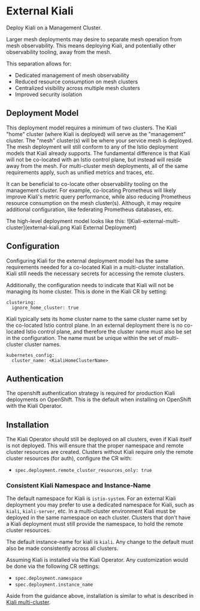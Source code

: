 # External Kiali

Deploy Kiali on a Management Cluster.

Larger mesh deployments may desire to separate mesh operation from mesh observability. This means deploying Kiali, and potentially other observability tooling, away from the mesh.

This separation allows for:

- Dedicated management of mesh observability
- Reduced resource consumption on mesh clusters
- Centralized visibility across multiple mesh clusters
- Improved security isolation

## Deployment Model

This deployment model requires a minimum of two clusters. The Kiali "home" cluster (where Kiali is deployed) will serve as the "management" cluster. The "mesh" cluster(s) will be where your service mesh is deployed. The mesh deployment will still conform to any of the Istio deployment models that Kiali already supports. The fundamental difference is that Kiali will not be co-located with an Istio control plane, but instead will reside away from the mesh. For multi-cluster mesh deployments, all of the same requirements apply, such as unified metrics and traces, etc.

It can be beneficial to co-locate other observability tooling on the management cluster. For example, co-locating Prometheus will likely improve Kiali's metric query performance, while also reducing Prometheus resource consumption on the mesh cluster(s). Although, it may require additional configuration, like federating Prometheus databases, etc.

The high-level deployment model looks like this:
![Kiali-external-multi-cluster](external-kiali.png Kiali External Deployment)

## Configuration

Configuring Kiali for the external deployment model has the same requirements needed for a co-located Kiali in a multi-cluster installation. Kiali still needs the necessary secrets for accessing the remote clusters.

Additionally, the configuration needs to indicate that Kiali will not be managing its home cluster. This is done in the Kiali CR by setting:

```
clustering:
  ignore_home_cluster: true
```

Kiali typically sets its home cluster name to the same cluster name set by the co-located Istio control plane. In an external deployment there is no co-located Istio control plane, and therefore the cluster name must also be set in the configuration. The name must be unique within the set of multi-cluster cluster names.

```
kubernetes_config:
  cluster_name: <KialiHomeClusterName>
```

## Authentication

The openshift authentication strategy is required for production Kiali deployments on OpenShift. This is the default when installing on OpenShift with the Kiali Operator.

## Installation

The Kiali Operator should still be deployed on all clusters, even if Kiali itself is not deployed. This will ensure that the proper namespace and remote cluster resources are created. Clusters without Kiali require only the remote cluster resources (for auth), configure the CR with:

- `spec.deployment.remote_cluster_resources_only: true`

### Consistent Kiali Namespace and Instance-Name

The default namespace for Kiali is `istio-system`. For an external Kiali deployment you may prefer to use a dedicated namespace for Kiali, such as `kiali`, `kiali-server`, etc. In a multi-cluster environment Kiali must be deployed in the same namespace on each cluster. Clusters that don't have a Kiali deployment must still provide the namespace, to hold the remote cluster resources.

The default instance-name for kiali is `kiali`. Any change to the default must also be made consistently across all clusters.

Assuming Kiali is installed via the Kiali Operator. Any customization would be done via the following CR settings:

- `spec.deployment.namespace`
- `spec.deployment.instance_name`

Aside from the guidance above, installation is similar to what is described in [Kiali multi-cluster](../kiali-multi-cluster/README.md).
